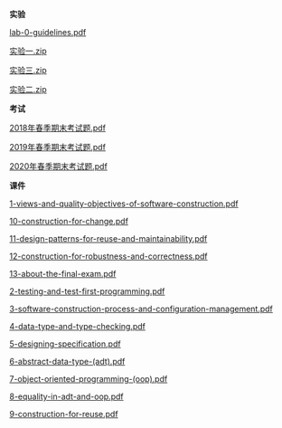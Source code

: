 <!-- tabs:start -->
**实验**

[lab-0-guidelines.pdf](https://gh.hitcs.cc/https://raw.githubusercontent.com/HIT-OpenCS/CS_Courses/main/公共课程/软件构造/实验/lab-0-guidelines.pdf)

[实验一.zip](https://gh.hitcs.cc/https://raw.githubusercontent.com/HIT-OpenCS/CS_Courses/main/公共课程/软件构造/实验/实验一.zip)

[实验三.zip](https://gh.hitcs.cc/https://raw.githubusercontent.com/HIT-OpenCS/CS_Courses/main/公共课程/软件构造/实验/实验三.zip)

[实验二.zip](https://gh.hitcs.cc/https://raw.githubusercontent.com/HIT-OpenCS/CS_Courses/main/公共课程/软件构造/实验/实验二.zip)

**考试**

[2018年春季期末考试题.pdf](https://gh.hitcs.cc/https://raw.githubusercontent.com/HIT-OpenCS/CS_Courses/main/公共课程/软件构造/考试/2018年春季期末考试题.pdf)

[2019年春季期末考试题.pdf](https://gh.hitcs.cc/https://raw.githubusercontent.com/HIT-OpenCS/CS_Courses/main/公共课程/软件构造/考试/2019年春季期末考试题.pdf)

[2020年春季期末考试题.pdf](https://gh.hitcs.cc/https://raw.githubusercontent.com/HIT-OpenCS/CS_Courses/main/公共课程/软件构造/考试/2020年春季期末考试题.pdf)

**课件**

[1-views-and-quality-objectives-of-software-construction.pdf](https://gh.hitcs.cc/https://raw.githubusercontent.com/HIT-OpenCS/CS_Courses/main/公共课程/软件构造/课件/1-views-and-quality-objectives-of-software-construction.pdf)

[10-construction-for-change.pdf](https://gh.hitcs.cc/https://raw.githubusercontent.com/HIT-OpenCS/CS_Courses/main/公共课程/软件构造/课件/10-construction-for-change.pdf)

[11-design-patterns-for-reuse-and-maintainability.pdf](https://gh.hitcs.cc/https://raw.githubusercontent.com/HIT-OpenCS/CS_Courses/main/公共课程/软件构造/课件/11-design-patterns-for-reuse-and-maintainability.pdf)

[12-construction-for-robustness-and-correctness.pdf](https://gh.hitcs.cc/https://raw.githubusercontent.com/HIT-OpenCS/CS_Courses/main/公共课程/软件构造/课件/12-construction-for-robustness-and-correctness.pdf)

[13-about-the-final-exam.pdf](https://gh.hitcs.cc/https://raw.githubusercontent.com/HIT-OpenCS/CS_Courses/main/公共课程/软件构造/课件/13-about-the-final-exam.pdf)

[2-testing-and-test-first-programming.pdf](https://gh.hitcs.cc/https://raw.githubusercontent.com/HIT-OpenCS/CS_Courses/main/公共课程/软件构造/课件/2-testing-and-test-first-programming.pdf)

[3-software-construction-process-and-configuration-management.pdf](https://gh.hitcs.cc/https://raw.githubusercontent.com/HIT-OpenCS/CS_Courses/main/公共课程/软件构造/课件/3-software-construction-process-and-configuration-management.pdf)

[4-data-type-and-type-checking.pdf](https://gh.hitcs.cc/https://raw.githubusercontent.com/HIT-OpenCS/CS_Courses/main/公共课程/软件构造/课件/4-data-type-and-type-checking.pdf)

[5-designing-specification.pdf](https://gh.hitcs.cc/https://raw.githubusercontent.com/HIT-OpenCS/CS_Courses/main/公共课程/软件构造/课件/5-designing-specification.pdf)

[6-abstract-data-type-(adt).pdf](https://gh.hitcs.cc/https://raw.githubusercontent.com/HIT-OpenCS/CS_Courses/main/公共课程/软件构造/课件/6-abstract-data-type-(adt).pdf)

[7-object-oriented-programming-(oop).pdf](https://gh.hitcs.cc/https://raw.githubusercontent.com/HIT-OpenCS/CS_Courses/main/公共课程/软件构造/课件/7-object-oriented-programming-(oop).pdf)

[8-equality-in-adt-and-oop.pdf](https://gh.hitcs.cc/https://raw.githubusercontent.com/HIT-OpenCS/CS_Courses/main/公共课程/软件构造/课件/8-equality-in-adt-and-oop.pdf)

[9-construction-for-reuse.pdf](https://gh.hitcs.cc/https://raw.githubusercontent.com/HIT-OpenCS/CS_Courses/main/公共课程/软件构造/课件/9-construction-for-reuse.pdf)

<!-- tabs:end -->